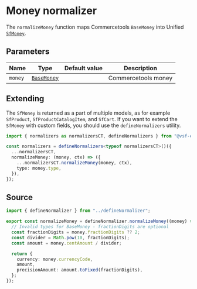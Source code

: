 # Money normalizer

The `normalizeMoney` function maps Commercetools `BaseMoney` into Unified [`SfMoney`](/reference/unified-data-model.html#sfmoney).

## Parameters

| Name    | Type                                                                                                      | Default value | Description         |
| ------- | --------------------------------------------------------------------------------------------------------- | ------------- | ------------------- |
| `money` | [`BaseMoney`](https://docs.alokai.com/integrations/commercetools/api/commercetools-types/BaseMoney) |               | Commercetools money |

## Extending

The `SfMoney` is returned as a part of multiple models, as for example `SfProduct`, `SfProductCatalogItem`, and `SfCart`. If you want to extend the `SfMoney` with custom fields, you should use the `defineNormalizers` utility.

```ts
import { normalizers as normalizersCT, defineNormalizers } from "@vsf-enterprise/unified-api-commercetools";

const normalizers = defineNormalizers<typeof normalizersCT>()({
  ...normalizersCT,
  normalizeMoney: (money, ctx) => ({
    ...normalizersCT.normalizeMoney(money, ctx),
    type: money.type,
  }),
});
```

## Source

```ts [money.ts]
import { defineNormalizer } from "../defineNormalizer";

export const normalizeMoney = defineNormalizer.normalizeMoney((money) => {
  // Invalid types for BaseMoney - fractionDigits are optional
  const fractionDigits = money.fractionDigits ?? 2;
  const divider = Math.pow(10, fractionDigits);
  const amount = money.centAmount / divider;

  return {
    currency: money.currencyCode,
    amount,
    precisionAmount: amount.toFixed(fractionDigits),
  };
});
```
